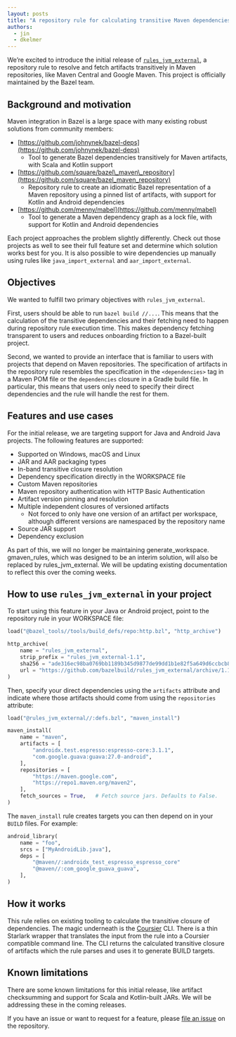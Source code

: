 ```yaml
---
layout: posts
title: "A repository rule for calculating transitive Maven dependencies"
authors:
  - jin
  - dkelmer
---
```


We’re excited to introduce the initial release of
[`rules_jvm_external`](https://github.com/bazelbuild/rules_jvm_external), a
repository rule to resolve and fetch artifacts transitively in Maven
repositories, like Maven Central and Google Maven. This project is officially
maintained by the Bazel team.

## Background and motivation

Maven integration in Bazel is a large space with many existing robust solutions
from community members:

* [https://github.com/johnynek/bazel-deps](https://github.com/johnynek/bazel-deps)
    * Tool to generate Bazel dependencies transitively for Maven artifacts, with
      Scala and Kotlin support
* [https://github.com/square/bazel\_maven\_repository](https://github.com/square/bazel_maven_repository)
    * Repository rule to create an idiomatic Bazel representation of a Maven
      repository using a pinned list of artifacts, with support for Kotlin and
      Android dependencies
* [https://github.com/menny/mabel](https://github.com/menny/mabel)
    * Tool to generate a Maven dependency graph as a lock file, with support for
      Kotlin and Android dependencies

Each project approaches the problem slightly differently. Check out those
projects as well to see their full feature set and determine which solution
works best for you. It is also possible to wire dependencies up manually using
rules like `java_import_external` and `aar_import_external`.

## Objectives

We wanted to fulfill two primary objectives with `rules_jvm_external`.

First, users should be able to run `bazel build //...`. This means that the
calculation of the transitive dependencies and their fetching need to happen
during repository rule execution time. This makes dependency fetching
transparent to users and reduces onboarding friction to a Bazel-built project.

Second, we wanted to provide an interface that is familiar to users with
projects that depend on Maven repositories. The specification of artifacts in
the repository rule resembles the specification in the `<dependencies>` tag in a
Maven POM file or the `dependencies` closure in a Gradle build file. In
particular, this means that users only need to specify their direct dependencies
and the rule will handle the rest for them.

## Features and use cases

For the initial release, we are targeting support for Java and Android Java
projects. The following features are supported:

* Supported on Windows, macOS and Linux
* JAR and AAR packaging types
* In-band transitive closure resolution
* Dependency specification directly in the WORKSPACE file
* Custom Maven repositories
* Maven repository authentication with HTTP Basic Authentication
* Artifact version pinning and resolution
* Multiple independent closures of versioned artifacts
    * Not forced to only have one version of an artifact per workspace, although
      different versions are namespaced by the repository name
* Source JAR support
* Dependency exclusion

As part of this, we will no longer be maintaining generate_workspace.
gmaven_rules, which was designed to be an interim solution, will also be
replaced by rules_jvm_external. We will be updating existing documentation to
reflect this over the coming weeks.

## How to use `rules_jvm_external` in your project

To start using this feature in your Java or Android project, point to the
repository rule in your WORKSPACE file:

```python
load("@bazel_tools//tools/build_defs/repo:http.bzl", "http_archive")

http_archive(
    name = "rules_jvm_external",
    strip_prefix = "rules_jvm_external-1.1",
    sha256 = "ade316ec98ba0769bb1189b345d9877de99dd1b1e82f5a649d6ccbcb8da51c1f",
    url = "https://github.com/bazelbuild/rules_jvm_external/archive/1.1.zip"
)
```

Then, specify your direct dependencies using the `artifacts` attribute and
indicate where those artifacts should come from using the `repositories`
attribute:

```python
load("@rules_jvm_external//:defs.bzl", "maven_install")

maven_install(
    name = "maven",
    artifacts = [
        "androidx.test.espresso:espresso-core:3.1.1",
        "com.google.guava:guava:27.0-android",
    ],
    repositories = [
        "https://maven.google.com",
        "https://repo1.maven.org/maven2",
    ],
    fetch_sources = True,   # Fetch source jars. Defaults to False.
)
```

The `maven_install` rule creates targets you can then depend on in your `BUILD`
files. For example:

```python
android_library(
    name = "foo",
    srcs = ["MyAndroidLib.java"],
    deps = [
        "@maven//:androidx_test_espresso_espresso_core"
        "@maven//:com_google_guava_guava",
    ],
)
```

## How it works

This rule relies on existing tooling to calculate the transitive closure of
dependencies. The magic underneath is the [Coursier](https://get-coursier.io/)
CLI. There is a thin Starlark wrapper that translates the input from the rule
into a Coursier compatible command line. The CLI returns the calculated
transitive closure of artifacts which the rule parses and uses it to generate
BUILD targets.

## Known limitations

There are some known limitations for this initial release, like artifact
checksumming and support for Scala and Kotlin-built JARs. We will be addressing
these in the coming releases.

If you have an issue or want to request for a feature, please [file an
issue](https://github.com/bazelbuild/rules_jvm_external/) on the repository.

